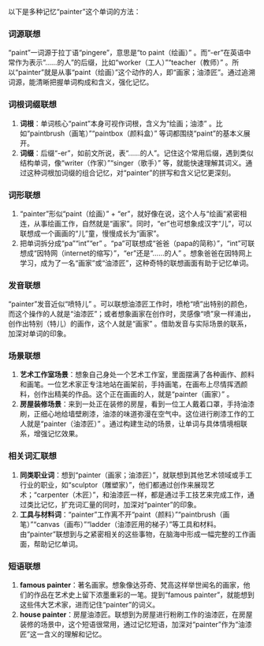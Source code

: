 以下是多种记忆“painter”这个单词的方法：

### 词源联想
“paint”一词源于拉丁语“pingere”，意思是“to paint（绘画）” 。而“-er”在英语中常作为表示“……的人”的后缀，比如“worker（工人）”“teacher（教师）” 。所以“painter”就是从事“paint（绘画）”这个动作的人，即“画家；油漆匠”。通过追溯词源，能清晰把握单词构成和含义，强化记忆。

### 词根词缀联想
1. **词根**：单词核心“paint”本身可视作词根，含义为“绘画；油漆” 。比如“paintbrush（画笔）”“paintbox（颜料盒）” 等词都围绕“paint”的基本义展开。
2. **词缀**：后缀“-er”，如前文所说，表“……的人”。记住这个常用后缀，遇到类似结构单词，像“writer（作家）”“singer（歌手）” 等，就能快速理解其词义。通过这种词根加词缀的组合记忆，对“painter”的拼写和含义记忆更深刻。

### 词形联想
1. “painter”形似“paint（绘画）” + “er”，就好像在说，这个人与“绘画”紧密相连，从事绘画工作，自然就是“画家”。同时，“er”也可想象成汉字“儿”，可以联想成一个画画的“儿”童，慢慢成长为“画家”。
2. 把单词拆分成“pa”“int”“er” 。“pa”可联想成“爸爸（papa的简称）”，“int”可联想成“因特网（internet的缩写）”，“er”还是“……的人” 。想象爸爸在因特网上学习，成为了一名“画家”或“油漆匠”，这种奇特的联想画面有助于记忆单词。

### 发音联想
“painter”发音近似“喷特儿” 。可以联想油漆匠工作时，喷枪“喷”出特别的颜色，而这个操作的人就是“油漆匠”；或者想象画家在创作时，灵感像“喷”泉一样涌出，创作出特别（特儿）的画作，这个人就是“画家” 。借助发音与实际场景的联系，加深对单词的印象。

### 场景联想
1. **艺术工作室场景**：想象自己身处一个艺术工作室，里面摆满了各种画作、颜料和画笔。一位艺术家正专注地站在画架前，手持画笔，在画布上尽情挥洒颜料，创作出精美的作品。这个正在画画的人，就是“painter（画家）” 。
2. **房屋装修场景**：来到一处正在装修的房屋，看到一位工人戴着口罩，手持油漆刷，正细心地给墙壁刷漆，油漆的味道弥漫在空气中。这位进行刷漆工作的工人就是“painter（油漆匠）” 。通过构建生动的场景，让单词与具体情境相联系，增强记忆效果。

### 相关词汇联想
1. **同类职业词**：想到“painter（画家；油漆匠）”，就联想到其他艺术领域或手工行业的职业，如“sculptor（雕塑家）”，他们都通过创作来展现艺术；“carpenter（木匠）”，和油漆匠一样，都是通过手工技艺来完成工作，通过类比记忆，扩充词汇量的同时，加深对“painter”的印象。
2. **工具与材料词**：“painter”工作离不开“paint（颜料）”“paintbrush（画笔）”“canvas（画布）”“ladder（油漆匠用的梯子）”等工具和材料。由“painter”联想到与之紧密相关的这些事物，在脑海中形成一幅完整的工作画面，帮助记忆单词。

### 短语联想
1. **famous painter**：著名画家。想象像达芬奇、梵高这样举世闻名的画家，他们的作品在艺术史上留下浓墨重彩的一笔。提到“famous painter”，就能想到这些伟大艺术家，进而记住“painter”的词义。
2. **house painter**：房屋油漆匠。联想到为房屋进行粉刷工作的油漆匠，在房屋装修的场景中，这个短语很常用，通过记忆短语，加深对“painter”作为“油漆匠”这一含义的理解和记忆。 